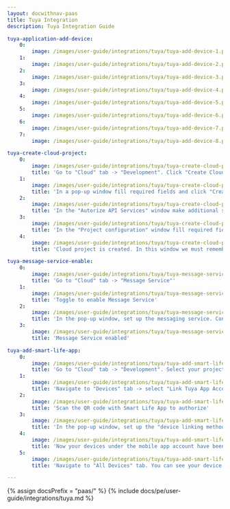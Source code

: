 ```yaml
---
layout: docwithnav-paas
title: Tuya Integration
description: Tuya Integration Guide

tuya-application-add-device:
    0:
        image: /images/user-guide/integrations/tuya/tuya-add-device-1.png
    1:
        image: /images/user-guide/integrations/tuya/tuya-add-device-2.png
    2:
        image: /images/user-guide/integrations/tuya/tuya-add-device-3.png
    3:
        image: /images/user-guide/integrations/tuya/tuya-add-device-4.png
    4:
        image: /images/user-guide/integrations/tuya/tuya-add-device-5.png
    5:
        image: /images/user-guide/integrations/tuya/tuya-add-device-6.png
    6:
        image: /images/user-guide/integrations/tuya/tuya-add-device-7.png
    7:
        image: /images/user-guide/integrations/tuya/tuya-add-device-8.png

tuya-create-cloud-project:
    0:
        image: /images/user-guide/integrations/tuya/tuya-create-cloud-project-1.png
        title: 'Go to "Cloud" tab -> "Development". Click "Create Cloud Project" button'
    1:
        image: /images/user-guide/integrations/tuya/tuya-create-cloud-project-2.png
        title: 'In a pop-up window fill required fields and click "Create"'
    2:
        image: /images/user-guide/integrations/tuya/tuya-create-cloud-project-3.png
        title: 'In the "Autorize API Services" window make additional settings and click "Authorize"'
    3:
        image: /images/user-guide/integrations/tuya/tuya-create-cloud-project-4.png
        title: 'In the "Project configuration" window fill required fields. After click "Create"'
    4:
        image: /images/user-guide/integrations/tuya/tuya-create-cloud-project-5.png
        title: 'Cloud project is created. In this window we must remember the values of Access ID and Access Secret. These values will be needed during the Tuya Integration setup'

tuya-message-service-enable:
    0:
        image: /images/user-guide/integrations/tuya/tuya-message-service-enable-1.png
        title: 'Go to "Cloud" tab -> "Message Service"'
    1:
        image: /images/user-guide/integrations/tuya/tuya-message-service-enable-2.png
        title: 'Toggle to enable Message Service'
    2:
        image: /images/user-guide/integrations/tuya/tuya-message-service-enable-3.png
        title: 'In the pop-up window, set up the messaging service. Configure the settings for "message service type" and "alert contact"'
    3:
        image: /images/user-guide/integrations/tuya/tuya-message-service-enable-4.png
        title: 'Message Service enabled'

tuya-add-smart-life-app:
    0:
        image: /images/user-guide/integrations/tuya/tuya-add-smart-life-app-1.png
        title: 'Go to "Cloud" tab -> "Development". Select your project'
    1:
        image: /images/user-guide/integrations/tuya/tuya-add-smart-life-app-2.png
        title: 'Navigate to "Devices" tab -> select "Link Tuya App Account" tab. Click "Add App Account"'
    2:
        image: /images/user-guide/integrations/tuya/tuya-add-smart-life-app-3.png
        title: 'Scan the QR code with Smart Life App to authorize'
    3:
        image: /images/user-guide/integrations/tuya/tuya-add-smart-life-app-4.png
        title: 'In the pop-up window, set up the "device linking method" and select "Device Permission": read, read/write or read/write/manage". Click "Ok"'
    4:
        image: /images/user-guide/integrations/tuya/tuya-add-smart-life-app-5.png
        title: 'Now your devices under the mobile app account have been added to the project'
    5:
        image: /images/user-guide/integrations/tuya/tuya-add-smart-life-app-6.png
        title: 'Navigate to "All Devices" tab. You can see your device added to the project'

---
```

{% assign docsPrefix = "paas/" %}
{% include docs/pe/user-guide/integrations/tuya.md %}